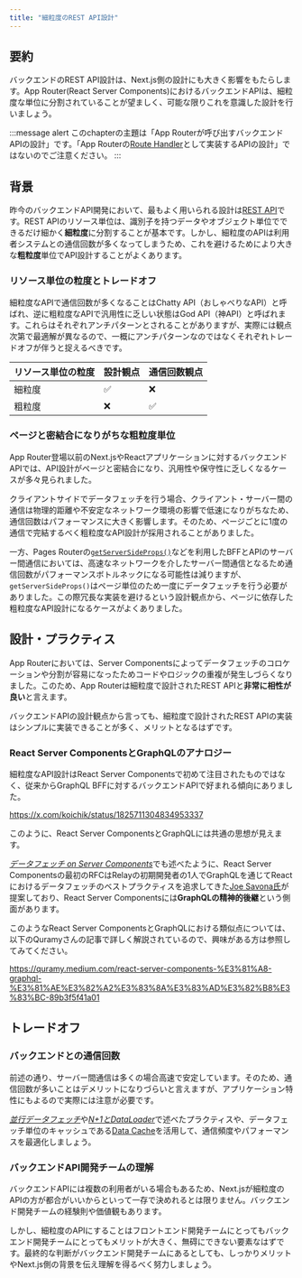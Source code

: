 ```yaml
---
title: "細粒度のREST API設計"
---
```


## 要約

バックエンドのREST API設計は、Next.js側の設計にも大きく影響をもたらします。App Router(React Server Components)におけるバックエンドAPIは、細粒度な単位に分割されていることが望ましく、可能な限りこれを意識した設計を行いましょう。

:::message alert
このchapterの主題は「App Routerが呼び出すバックエンドAPIの設計」です。「App Routerの[Route Handler](https://nextjs.org/docs/app/building-your-application/routing/route-handlers)として実装するAPIの設計」ではないのでご注意ください。
:::

## 背景

昨今のバックエンドAPI開発において、最もよく用いられる設計は[REST API](https://learn.microsoft.com/ja-jp/azure/architecture/best-practices/api-design)です。REST APIのリソース単位は、識別子を持つデータやオブジェクト単位でできるだけ細かく**細粒度**に分割することが基本です。しかし、細粒度のAPIは利用者システムとの通信回数が多くなってしまうため、これを避けるためにより大きな**粗粒度**単位でAPI設計することがよくあります。

### リソース単位の粒度とトレードオフ

細粒度なAPIで通信回数が多くなることはChatty API（おしゃべりなAPI）と呼ばれ、逆に粗粒度なAPIで汎用性に乏しい状態はGod API（神API）と呼ばれます。これらはそれぞれアンチパターンとされることがありますが、実際には観点次第で最適解が異なるので、一概にアンチパターンなのではなくそれぞれトレードオフが伴うと捉えるべきです。

| リソース単位の粒度 | 設計観点 | 通信回数観点 |
| ------------------ | -------- | ------------ |
| 細粒度             | ✅       | ❌           |
| 粗粒度             | ❌       | ✅           |

### ページと密結合になりがちな粗粒度単位

App Router登場以前のNext.jsやReactアプリケーションに対するバックエンドAPIでは、API設計がページと密結合になり、汎用性や保守性に乏しくなるケースが多々見られました。

クライアントサイドでデータフェッチを行う場合、クライアント・サーバー間の通信は物理的距離や不安定なネットワーク環境の影響で低速になりがちなため、通信回数はパフォーマンスに大きく影響します。そのため、ページごとに1度の通信で完結するべく粗粒度なAPI設計が採用されることがありました。

一方、Pages Routerの[`getServerSideProps()`](https://nextjs.org/docs/pages/building-your-application/data-fetching/get-server-side-props)などを利用したBFFとAPIのサーバー間通信においては、高速なネットワークを介したサーバー間通信となるため通信回数がパフォーマンスボトルネックになる可能性は減りますが、`getServerSideProps()`はページ単位のため一度にデータフェッチを行う必要がありました。この際冗長な実装を避けるという設計観点から、ページに依存した粗粒度なAPI設計になるケースがよくありました。

## 設計・プラクティス

App Routerにおいては、Server Componentsによってデータフェッチのコロケーションや分割が容易になったためコードやロジックの重複が発生しづらくなりました。このため、App Routerは細粒度で設計されたREST APIと**非常に相性が良い**と言えます。

バックエンドAPIの設計観点から言っても、細粒度で設計されたREST APIの実装はシンプルに実装できることが多く、メリットとなるはずです。

### React Server ComponentsとGraphQLのアナロジー

細粒度なAPI設計はReact Server Componentsで初めて注目されたものではなく、従来からGraphQL BFFに対するバックエンドAPIで好まれる傾向にありました。

https://x.com/koichik/status/1825711304834953337

このように、React Server ComponentsとGraphQLには共通の思想が見えます。

[_データフェッチ on Server Components_](part_1_server_components)でも述べたように、React Server Componentsの最初のRFCはRelayの初期開発者の1人でGraphQLを通じてReactにおけるデータフェッチのベストプラクティスを追求してきた[Joe Savona氏](https://twitter.com/en_js)が提案しており、React Server Componentsには**GraphQLの精神的後継**という側面があります。

このようなReact Server ComponentsとGraphQLにおける類似点については、以下のQuramyさんの記事で詳しく解説されているので、興味がある方は参照してみてください。

https://quramy.medium.com/react-server-components-%E3%81%A8-graphql-%E3%81%AE%E3%82%A2%E3%83%8A%E3%83%AD%E3%82%B8%E3%83%BC-89b3f5f41a01

## トレードオフ

### バックエンドとの通信回数

前述の通り、サーバー間通信は多くの場合高速で安定しています。そのため、通信回数が多いことはデメリットになりづらいと言えますが、アプリケーション特性にもよるので実際には注意が必要です。

[_並行データフェッチ_](part_1_concurrent_fetch)や[_N+1とDataLoader_](part_1_data_loader)で述べたプラクティスや、データフェッチ単位のキャッシュである[Data Cache](https://nextjs.org/docs/app/building-your-application/caching)を活用して、通信頻度やパフォーマンスを最適化しましょう。

### バックエンドAPI開発チームの理解

バックエンドAPIには複数の利用者がいる場合もあるため、Next.jsが細粒度のAPIの方が都合がいいからといって一存で決めれるとは限りません。バックエンド開発チームの経験則や価値観もあります。

しかし、細粒度のAPIにすることはフロントエンド開発チームにとってもバックエンド開発チームにとってもメリットが大きく、無碍にできない要素なはずです。最終的な判断がバックエンド開発チームにあるとしても、しっかりメリットやNext.js側の背景を伝え理解を得るべく努力しましょう。
